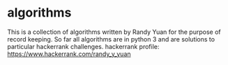 # algorithms
This is a collection of algorithms written by Randy Yuan for the purpose of record keeping. 
So far all algorithms are in python 3 and are solutions to particular hackerrank challenges. 
hackerrank profile: https://www.hackerrank.com/randy_y_yuan